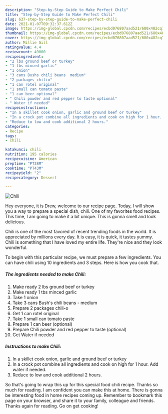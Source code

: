 ```yaml
---
description: "Step-by-Step Guide to Make Perfect Chili"
title: "Step-by-Step Guide to Make Perfect Chili"
slug: 637-step-by-step-guide-to-make-perfect-chili
date: 2021-01-07T09:32:37.612Z
image: https://img-global.cpcdn.com/recipes/ecbd076807aad521/680x482cq70/chili-recipe-main-photo.jpg
thumbnail: https://img-global.cpcdn.com/recipes/ecbd076807aad521/680x482cq70/chili-recipe-main-photo.jpg
cover: https://img-global.cpcdn.com/recipes/ecbd076807aad521/680x482cq70/chili-recipe-main-photo.jpg
author: Millie Gill
ratingvalue: 4.4
reviewcount: 49000
recipeingredient:
- "2 lbs ground beef or turkey"
- "1 tbs minced garlic"
- "1 onion"
- "3 cans Bushs chili beans  medium"
- "2 packages chilio"
- "1 can rotel original"
- "1 small can tomato paste"
- "1 can beer optional"
- " Chili powder and red pepper to taste optional"
- " Water if needed"
recipeinstructions:
- "In a skillet cook onion, garlic and ground beef or turkey"
- "In a crock pot combine all ingredients and cook on high for 1 hour. Add water if needed."
- "Reduce to low and cook additional 2 hours."
categories:
- Recipe
tags:
- chili

katakunci: chili 
nutrition: 195 calories
recipecuisine: American
preptime: "PT38M"
cooktime: "PT43M"
recipeyield: "2"
recipecategory: Dessert

---
```



![Chili](https://img-global.cpcdn.com/recipes/ecbd076807aad521/680x482cq70/chili-recipe-main-photo.jpg)

Hey everyone, it is Drew, welcome to our recipe page. Today, I will show you a way to prepare a special dish, chili. One of my favorites food recipes. This time, I am going to make it a bit unique. This is gonna smell and look delicious.



Chili is one of the most favored of recent trending foods in the world. It is appreciated by millions every day. It is easy, it is quick, it tastes yummy. Chili is something that I have loved my entire life. They're nice and they look wonderful.


To begin with this particular recipe, we must prepare a few ingredients. You can have chili using 10 ingredients and 3 steps. Here is how you cook that.

<!--inarticleads1-->

##### The ingredients needed to make Chili:

1. Make ready 2 lbs ground beef or turkey
1. Make ready 1 tbs minced garlic
1. Take 1 onion
1. Take 3 cans Bush&#39;s chili beans - medium
1. Prepare 2 packages chili-o
1. Get 1 can rotel original
1. Take 1 small can tomato paste
1. Prepare 1 can beer (optional)
1. Prepare  Chili powder and red pepper to taste (optional)
1. Get  Water if needed




<!--inarticleads2-->

##### Instructions to make Chili:

1. In a skillet cook onion, garlic and ground beef or turkey
1. In a crock pot combine all ingredients and cook on high for 1 hour. Add water if needed.
1. Reduce to low and cook additional 2 hours.




So that's going to wrap this up for this special food chili recipe. Thanks so much for reading. I am confident you can make this at home. There is gonna be interesting food in home recipes coming up. Remember to bookmark this page on your browser, and share it to your family, colleague and friends. Thanks again for reading. Go on get cooking!
